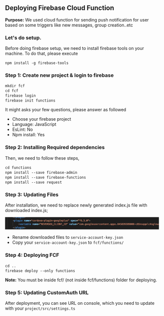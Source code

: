 ## Deploying Firebase Cloud Function

**Purpose:** We used cloud function for sending push notification for user based on some triggers like new messages, group creation..etc

### Let's do setup.

Before doing firebase setup, we need to install firebase tools on your machine. To do that, please execute

    npm install -g firebase-tools

### Step 1: Create new project & login to firebase

    mkdir fcf
    cd fcf
    firebase login
    firebase init functions

It might asks your few questions, please answer as followed

- Choose your firebase project
- Language: JavaScript
- EsLint: No
- Npm install: Yes

### Step 2: Installing Required dependencies

Then, we need to follow these steps,

    cd functions
    npm install --save firebase-admin
    npm install --save firebase-functions
    npm install --save request


### Step 3: Updating Files
After installation, we need to replace newly generated index.js file with downloaded index.js;

![updating service account]( https://github.com/codesundar/firebase-chat-ionic/blob/master/img/gauth3.png "updating service account")

- Rename downloaded files to ``service-account-key.json``
- Copy your ``service-account-key.json`` to ``fcf/functions/``

### Step 4: Deploying FCF
    cd ..
    firebase deploy --only functions

**Note:** You must be inside fcf/ (not inside fcf/functions) folder for deploying.

### Step 5: Updating CustomAuth URL

After deployment, you can see URL on console, which you need to update with your ``project/src/settings.ts``